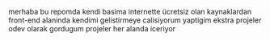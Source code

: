 merhaba bu repomda kendi basima internette ücretsiz olan kaynaklardan front-end alaninda kendimi gelistirmeye calisiyorum yaptigim ekstra projeler odev olarak gordugum projeler her alanda iceriyor


